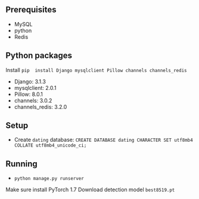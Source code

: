 ## Prerequisites
* MySQL
* python
* Redis

## Python packages
Install `pip  install Django mysqlclient Pillow channels channels_redis`
* Django: 3.1.3
* mysqlclient: 2.0.1
* Pillow: 8.0.1
* channels: 3.0.2
* channels_redis: 3.2.0

## Setup
* Create `dating` database:  `CREATE DATABASE dating CHARACTER SET utf8mb4 COLLATE utf8mb4_unicode_ci;`

## Running
* `python manage.py runserver`

Make sure install PyTorch 1.7
Download detection model `best8519.pt`

